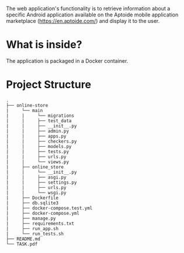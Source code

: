 The web application's functionality is to retrieve information about a specific Android application available on the Aptoide mobile application marketplace (https://en.aptoide.com/) and display it to the user.

# What is inside?
The application is packaged in a Docker container.
# Project Structure
```
.
├── online-store
|     └── main
|     |     └── migrations
|     |     ├── test_data
|     |     ├── __init__.py
|     |     ├── admin.py
|     |     ├── apps.py
|     |     ├── checkers.py
|     |     ├── models.py
|     |     ├── tests.py
|     |     ├── urls.py
|     |     └── views.py
|     ├── online_store
|     |     └── __init__.py
|     |     ├── asgi.py
|     |     ├── settings.py
|     |     ├── urls.py
|     |     └── wsgi.py
|     ├── Dockerfile
|     ├── db.sqlite3
|     ├── docker-compose.test.yml
|     ├── docker-compose.yml
|     ├── manage.py
|     ├── requirements.txt
|     ├── run_app.sh
|     └── run_tests.sh
├── README.md
└── TASK.pdf
```
